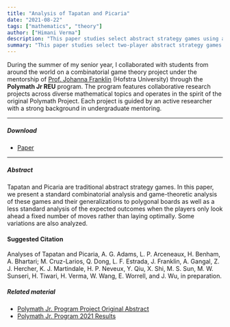 ```yaml
---
title: "Analysis of Tapatan and Picaria" 
date: "2021-08-22"
tags: ["mathematics", "theory"]
author: ["Himani Verma"]
description: "This paper studies select abstract strategy games using a combinatorial and game-theoretic approach." 
summary: "This paper studies select two-player abstract strategy games using a combinatorial and game-theoretic approach." 
---
```


During the summer of my senior year, I collaborated with students from around the world on a combinatorial game theory project under the mentorship of [Prof. Johanna Franklin](http://johannafranklin.net/) (Hofstra University) through the **Polymath Jr REU** program. The program features collaborative research projects across diverse mathematical topics and operates in the spirit of the original Polymath Project. Each project is guided by an active researcher with a strong background in undergraduate mentoring.

---

##### Download

+ [Paper](markov_games_arxiv.pdf)
---

##### Abstract

Tapatan and Picaria are traditional abstract strategy games. In this paper, we present a standard combinatorial analysis and game-theoretic analysis of these games and their generalizations to polygonal boards as well as a less standard analysis of the expected outcomes when the players only look ahead a fixed number of moves rather than laying optimally. Some variations are also analyzed.

#### Suggested Citation
Analyses of Tapatan and Picaria, A. G. Adams, L. P. Arceneaux, H. Benham, A. Bhartari; M. Cruz-Larios, Q. Dong, L. F. Estrada, J. Franklin, A. Gangal, Z. J. Hercher, K. J. Martindale, H. P. Neveux, Y. Qiu, X. Shi, M. S. Sun, M. W. Sunseri, H. Tiwari, H. Verma, W. Wang, E. Worrell, and J. Wu, in preparation.

##### Related material

+ [Polymath Jr. Program Project Original Abstract](https://geometrynyc.wixsite.com/polymathreu/franklin2021)
+ [Polymath Jr. Program 2021 Results](https://geometrynyc.wixsite.com/polymathreu/results2021)
